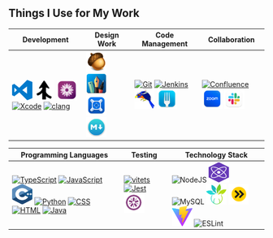 ## Things I Use for My Work

|**Development**|**Design Work**|**Code Management**|**Collaboration**|
|---|---|---|---|
|<a href="https://code.visualstudio.com/"><img src="https://raw.githubusercontent.com/mike-lischke/mike-lischke/master/images/vscode-logo.svg" title="Visual Studio Code" alt="Visual Studio Code" width="40" height="40" /></a>&nbsp;<a href="https://www.araxis.com/merge/index.en"><img src="https://raw.githubusercontent.com/mike-lischke/mike-lischke/master/images/araxis-merge.jpg" title="Araxis Merge Visual Diff" alt="Araxis Merge" width="40" height="40" /></a>&nbsp;<a href="https://macromates.com/"><img src="https://raw.githubusercontent.com/mike-lischke/mike-lischke/master/images/textmate-logo.png" title="TextMate" alt="TextMate" width="40" height="40" /></a>&nbsp;<a href="https://developer.apple.com/xcode/"><img src="https://cdn.jsdelivr.net/gh/devicons/devicon/icons/xcode/xcode-original.svg" title="Xcode" alt="Xcode" width="40" height="40" /></a>&nbsp;<a href="https://clang.llvm.org/"><img src="https://clangpowertools.com/assets/svg/logoClangPowerTools2.svg" title="clang" alt="clang" width="40" height="40" /></a>|<a href="https://flyingmeat.com/acorn/"><img src="https://raw.githubusercontent.com/mike-lischke/mike-lischke/master/images/acorn-logo.png" title="Acorn Image Editor" alt="Acorn" width="40" height="40" /></a>&nbsp;<a href="https://www.graphic.com/"><img src="https://raw.githubusercontent.com/mike-lischke/mike-lischke/master/images/graphic-logo.svg" title="Graphic.app Vector Image Editor" alt="Graphic.app" width="40" height="40" /></a>&nbsp;<a href="https://xscopeapp.com/"><img src="https://raw.githubusercontent.com/mike-lischke/mike-lischke/master/images/xscope-logo.svg" title="xScope Screen Inspection Tool" alt="xScope" width="40" height="40" /></a>&nbsp;<a href="https://macdown.uranusjr.com/"><img src="https://raw.githubusercontent.com/mike-lischke/mike-lischke/master/images/macdown-logo.png" title="The Open Source Markdown Editor for macOS" alt="MacDown" width="40" height="40" /></a>&nbsp;|<a href="https://git-scm.com/"><img src="https://cdn.jsdelivr.net/gh/devicons/devicon/icons/git/git-original.svg" title="Git Source Code Management" alt="Git" width="40" height="40"/></a>&nbsp;<a href="https://www.jenkins.io/"><img src="https://cdn.jsdelivr.net/gh/devicons/devicon/icons/jenkins/jenkins-line.svg" title="Jenkins Continuous Integration" alt="Jenkins" width="40" height="40"/></a>&nbsp;<a href="https://www.gerritcodereview.com/"><img src="https://raw.githubusercontent.com/mike-lischke/mike-lischke/master/images/gerrit-logo.png" title="Gerrit Code Review" alt="Gerrit" width="40" height="40" /></a>&nbsp;<a href="https://fork.dev/"><img src="https://raw.githubusercontent.com/mike-lischke/mike-lischke/master/images/fork-logo.svg" title="Fork Graphical Git Client" alt="Fork" width="40" height="40" /></a>&nbsp;|<a href="https://www.atlassian.com/software/confluence"><img src="https://cdn.jsdelivr.net/gh/devicons/devicon/icons/confluence/confluence-original.svg" title="Confluence " alt="Confluence" width="40" height="40"/></a>&nbsp;<a href="https://zoom.us/"><img src="https://raw.githubusercontent.com/mike-lischke/mike-lischke/master/images/zoom-logo.svg" title="Zoom Video Conferencing" alt="Zoom" width="40" height="40" /></a>&nbsp;<a href="https://slack.com/"><img src="https://raw.githubusercontent.com/mike-lischke/mike-lischke/master/images/slack-logo.svg" title="Slack Chat Client" alt="Slack" width="40" height="40" /></a>&nbsp;|


|**Programming Languages**|**Testing**|**Technology Stack**|
|---|---|---|
|<a href="https://www.typescriptlang.org/"><img src="https://cdn.jsdelivr.net/gh/devicons/devicon/icons/typescript/typescript-original.svg"  title="TypeScript" alt="TypeScript" width="40" height="40"/></a>&nbsp;<a href="https://developer.mozilla.org/en-US/docs/Web/javascript"><img src="https://cdn.jsdelivr.net/gh/devicons/devicon/icons/javascript/javascript-original.svg"  title="JavaScript" alt="JavaScript" width="40" height="40"/></a>&nbsp;<a href="https://en.wikipedia.org/wiki/C%2B%2B"><img src="https://raw.githubusercontent.com/mike-lischke/mike-lischke/master/images/cpp-logo.svg" title="C++" alt="C++" width="40" height="40"/></a>&nbsp;<a href="https://www.python.org/"><img src="https://cdn.jsdelivr.net/gh/devicons/devicon/icons/python/python-original.svg" title="Python" alt="Python" width="40" height="40"/></a>&nbsp;<a href="https://developer.mozilla.org/en-US/docs/Learn/CSS"><img src="https://cdn.jsdelivr.net/gh/devicons/devicon/icons/css3/css3-original.svg" title="CSS" alt="CSS" width="40" height="40"/></a>&nbsp;<a href="https://developer.mozilla.org/en-US/docs/Learn/HTML"><img src="https://cdn.jsdelivr.net/gh/devicons/devicon/icons/html5/html5-original.svg"  title="HTML" alt="HTML" width="40" height="40"/></a>&nbsp;<a href="https://www.java.com/"><img src="https://cdn.jsdelivr.net/gh/devicons/devicon/icons/java/java-original.svg" title="Java" alt="Java" width="40" height="40" /></a>|<a href="https://vitest.dev"><img src="https://cdn.jsdelivr.net/gh/devicons/devicon@latest/icons/vitest/vitest-original.svg"  title="vitest" alt="vitets" width="40" height="40"/></a>&nbsp;<a href="https://jestjs.io/"><img src="https://cdn.jsdelivr.net/gh/devicons/devicon/icons/jest/jest-plain.svg" title="Jest" alt="Jest" width="40" height="40" /></a>&nbsp;<a href="https://jasmine.github.io/index.html"><img src="https://raw.githubusercontent.com/mike-lischke/mike-lischke/master/images/jasmine-logo.svg" title="Jasmine" alt="Jasmine" width="40" height="40" /></a>|<img src="https://cdn.jsdelivr.net/gh/devicons/devicon/icons/nodejs/nodejs-original-wordmark.svg" title="NodeJS" alt="NodeJS" width="40" height="40"/>&nbsp;<img src="https://raw.githubusercontent.com/mike-lischke/mike-lischke/master/images/preact-logo.svg" title="Preact" alt="Preact" width="40" height="40"/>&nbsp;<img src="https://cdn.jsdelivr.net/gh/devicons/devicon/icons/mysql/mysql-original.svg"  title="MySQL"  alt="MySQL" width="40" height="40"/>&nbsp;<img src="https://raw.githubusercontent.com/mike-lischke/website-antlr-ng/main/src/assets/images/antlr-ng-logo2.svg" title="ANTLR Next Generation" alt="antlr-ng the parser generator" width="40" height="40"/>&nbsp;<img src="https://raw.githubusercontent.com/mike-lischke/mike-lischke/master/images/esbuild-logo.png" title="esbuild" alt="esbuild" width="40" height="40" />&nbsp;<img src="https://raw.githubusercontent.com/mike-lischke/mike-lischke/master/images/vite-logo.png" title="Vite Frontend Tooling" alt="Vite" width="40" height="40" />&nbsp;<img src="https://cdn.jsdelivr.net/gh/devicons/devicon/icons/eslint/eslint-original.svg" title="ESLint" alt="ESLint" width="40" height="40" />&nbsp; 
